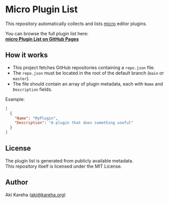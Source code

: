 # Micro Plugin List

This repository automatically collects and lists
[micro](https://micro-editor.github.io/) editor plugins.

You can browse the full plugin list here:  
**[micro Plugin List on GitHub Pages](https://aki.github.io/micro-plugin-list/)**

## How it works

- This project fetches GitHub repositories containing a `repo.json` file.
- The `repo.json` must be located in the root of the default branch
  (`main` or `master`).
- The file should contain an array of plugin metadata, each with `Name` and
  `Description` fields.

Example:

```json
[
  {
    "Name": "MyPlugin",
    "Description": "A plugin that does something useful"
  }
]
```

## License

The plugin list is generated from publicly available metadata.  
This repository itself is licensed under the MIT License.

## Author

Aki Kareha (aki@kareha.org)
